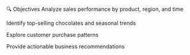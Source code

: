 🔍 Objectives
Analyze sales performance by product, region, and time

Identify top-selling chocolates and seasonal trends

Explore customer purchase patterns

Provide actionable business recommendations
